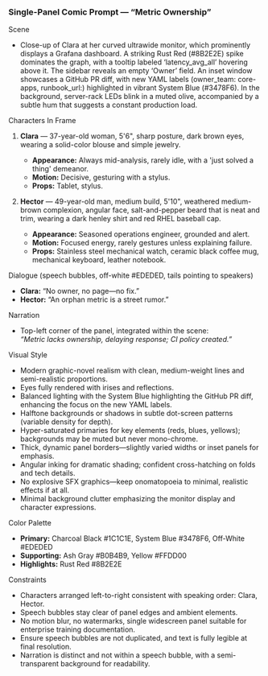 ### Single-Panel Comic Prompt — “Metric Ownership”

Scene  
- Close-up of Clara at her curved ultrawide monitor, which prominently displays a Grafana dashboard. A striking Rust Red (#8B2E2E) spike dominates the graph, with a tooltip labeled ‘latency_avg_all’ hovering above it. The sidebar reveals an empty ‘Owner’ field. An inset window showcases a GitHub PR diff, with new YAML labels (owner_team: core-apps, runbook_url:) highlighted in vibrant System Blue (#3478F6). In the background, server-rack LEDs blink in a muted olive, accompanied by a subtle hum that suggests a constant production load.

Characters In Frame  
1. **Clara** — 37-year-old woman, 5'6", sharp posture, dark brown eyes, wearing a solid-color blouse and simple jewelry.  
   - **Appearance:** Always mid-analysis, rarely idle, with a 'just solved a thing' demeanor.  
   - **Motion:** Decisive, gesturing with a stylus.  
   - **Props:** Tablet, stylus.  

2. **Hector** — 49-year-old man, medium build, 5'10", weathered medium-brown complexion, angular face, salt-and-pepper beard that is neat and trim, wearing a dark henley shirt and red RHEL baseball cap.  
   - **Appearance:** Seasoned operations engineer, grounded and alert.  
   - **Motion:** Focused energy, rarely gestures unless explaining failure.  
   - **Props:** Stainless steel mechanical watch, ceramic black coffee mug, mechanical keyboard, leather notebook.  

Dialogue (speech bubbles, off-white #EDEDED, tails pointing to speakers)  
- **Clara:** “No owner, no page—no fix.”  
- **Hector:** “An orphan metric is a street rumor.”  

Narration  
- Top-left corner of the panel, integrated within the scene:  
  *“Metric lacks ownership, delaying response; CI policy created.”*  

Visual Style  
- Modern graphic-novel realism with clean, medium-weight lines and semi-realistic proportions.  
- Eyes fully rendered with irises and reflections.  
- Balanced lighting with the System Blue highlighting the GitHub PR diff, enhancing the focus on the new YAML labels.  
- Halftone backgrounds or shadows in subtle dot-screen patterns (variable density for depth).  
- Hyper-saturated primaries for key elements (reds, blues, yellows); backgrounds may be muted but never mono-chrome.  
- Thick, dynamic panel borders—slightly varied widths or inset panels for emphasis.  
- Angular inking for dramatic shading; confident cross-hatching on folds and tech details.  
- No explosive SFX graphics—keep onomatopoeia to minimal, realistic effects if at all.  
- Minimal background clutter emphasizing the monitor display and character expressions.

Color Palette  
- **Primary:** Charcoal Black #1C1C1E, System Blue #3478F6, Off-White #EDEDED  
- **Supporting:** Ash Gray #B0B4B9, Yellow #FFDD00  
- **Highlights:** Rust Red #8B2E2E  

Constraints  
- Characters arranged left-to-right consistent with speaking order: Clara, Hector.  
- Speech bubbles stay clear of panel edges and ambient elements.  
- No motion blur, no watermarks, single widescreen panel suitable for enterprise training documentation.  
- Ensure speech bubbles are not duplicated, and text is fully legible at final resolution.  
- Narration is distinct and not within a speech bubble, with a semi-transparent background for readability.